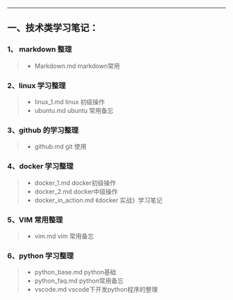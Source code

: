 ---

## 一、技术类学习笔记：

### 1、   markdown  整理

> * Markdown.md     markdown常用

### 2、linux 学习整理

> * linux_1.md     linux 初级操作
> * ubuntu.md     ubuntu 常用备忘

### 3、github 的学习整理

> * github.md       git 使用


### 4、docker 学习整理

> * docker_1.md  docker初级操作
> * docker_2.md  docker中级操作
> * docker_in_action.md    《docker 实战》学习笔记

### 5、VIM 常用整理

> * vim.md    vim 常用备忘


### 6、python 学习整理

> * python_base.md       python基础
> * python_faq.md          python常用备忘
> * vscode.md                 vscode下开发python程序的整理